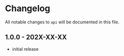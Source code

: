 # Changelog

All notable changes to `api` will be documented in this file.

## 1.0.0 - 202X-XX-XX

- initial release
